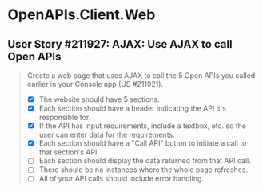 OpenAPIs.Client.Web
===================

User Story #211927: AJAX: Use AJAX to call Open APIs
----------------------------------------------------

> Create a web page that uses AJAX to call the 5 Open APIs you called
> earlier in your Console app (US #211921).
>
> - [x] The website should have 5 sections.
> - [x] Each section should have a header indicating the API it's
>   responsible for.
> - [x] If the API has input requirements, include a textbox, etc. so
>   the user can enter data for the requirements.
> - [x] Each section should have a "Call API" button to initiate a call
>   to that section's API.
> - [ ] Each section should display the data returned from that API
>   call.
> - [ ] There should be no instances where the whole page refreshes.
> - [ ] All of your API calls should include error handling.
